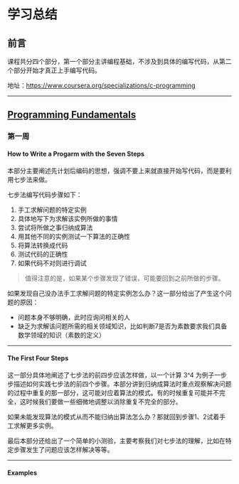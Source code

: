 # 学习总结

## 前言

课程共分四个部分，第一个部分主讲编程基础，不涉及到具体的编写代码，从第二个部分开始才真正上手编写代码。

地址：<https://www.coursera.org/specializations/c-programming>

---

## [Programming Fundamentals](https://www.coursera.org/learn/programming-fundamentals/home/week/1)

### 第一周

#### How to Write a Progarm with the Seven Steps

本部分主要阐述先计划后编码的思想，强调不要上来就直接开始写代码，而是要利用七步法来做。

七步法编写代码步骤如下：

1. 手工求解问题的特定实例
2. 具体地写下为求解该实例所做的事情
3. 尝试将所做之事归纳成算法
4. 用其他不同的实例测试一下算法的正确性
5. 将算法转换成代码
6. 测试代码的正确性
7. 如果代码不对则进行调试

> 值得注意的是，如果某个步骤发现了错误，可能要回到之前所做的步骤。

如果发现自己没办法手工求解问题的特定实例怎么办？这一部分给出了产生这个问题的原因：

- 问题本身不够明确，此时应询问相关的人
- 缺乏为求解该问题所需的相关领域知识，比如判断7是否为素数要求我们具备数学领域的知识（素数的定义）

---

#### The First Four Steps

这一部分具体地阐述了七步法的前四步应该怎样做，以一个计算 3^4 为例子一步步描述如何实践七步法的前四个步骤。本部分讲到归纳成算法时重点观察解决问题的过程中重复的那一部分，这可能对应着算法的模式。有的时候重复可能并不完全，这时候我们要做一些细微地调整以消除重复不完全的部分。

如果未能发现算法的模式从而不能归纳出算法怎么办？那就回到步骤1、2试着手工求解更多实例。

最后本部分还给出了一个简单的小测验，主要考察我们对七步法的理解，比如在特定步骤发生了问题应该怎样解决等等。

---

#### Examples

